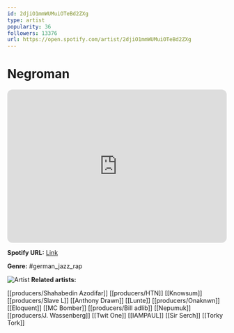 ```yaml
---
id: 2djiO1mmWUMuiOTeBd2ZXg
type: artist
popularity: 36
followers: 13376
url: https://open.spotify.com/artist/2djiO1mmWUMuiOTeBd2ZXg
---
```

# Negroman

<iframe style="border-radius:12px" src="https://open.spotify.com/embed/artist/2djiO1mmWUMuiOTeBd2ZXg" width="100%" height="352" frameBorder="0" allowfullscreen="" allow="autoplay; clipboard-write; encrypted-media; fullscreen; picture-in-picture" loading="lazy"></iframe>

**Spotify URL:** [Link](https://open.spotify.com/artist/2djiO1mmWUMuiOTeBd2ZXg)

**Genre:**  #german_jazz_rap

![Artist](https://i.scdn.co/image/ab67616d0000b27390f5ad5dbd8abce078219b48)
**Related artists:**

[[producers/Shahabedin Azodifar]]
[[producers/HTN]]
[[Knowsum]]
[[producers/Slave L]]
[[Anthony Drawn]]
[[Lunte]]
[[producers/Onaknwn]]
[[Eloquent]]
[[MC Bomber]]
[[producers/Bill adlib]]
[[Nepumuk]]
[[producers/J. Wassenberg]]
[[Twit One]]
[[IAMPAUL]]
[[Sir Serch]]
[[Torky Tork]]
